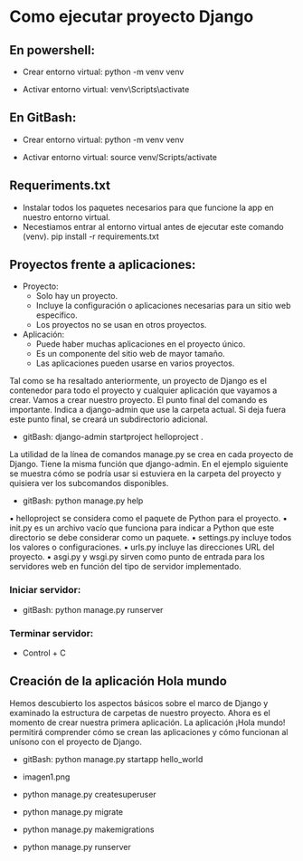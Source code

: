 # Como ejecutar proyecto Django

## En powershell: 
- Crear entorno virtual:
python -m venv venv

- Activar entorno virtual:
venv\Scripts\activate

## En GitBash:
- Crear entorno virtual:
python -m venv venv

- Activar entorno virtual:
source venv/Scripts/activate


## Requeriments.txt
- Instalar todos los paquetes necesarios para que funcione la app en nuestro entorno virtual.
- Necestiamos entrar al entorno virtual antes de ejecutar este comando (venv).
pip install -r requirements.txt


## Proyectos frente a aplicaciones:
- Proyecto: 
    - Solo hay un proyecto.
    - Incluye la configuración o aplicaciones necesarias para un sitio web específico.
    - Los proyectos no se usan en otros proyectos.
- Aplicación:
    - Puede haber muchas aplicaciones en el proyecto único.
    - Es un componente del sitio web de mayor tamaño.
    - Las aplicaciones pueden usarse en varios proyectos.


Tal como se ha resaltado anteriormente, un proyecto de Django es el contenedor para todo el proyecto y cualquier aplicación que vayamos a crear. Vamos a crear nuestro proyecto. El punto final del comando es importante. Indica a django-admin que use la carpeta actual. Si deja fuera este punto final, se creará un subdirectorio adicional.

- gitBash: django-admin startproject helloproject .
    
La utilidad de la línea de comandos manage.py se crea en cada proyecto de Django. Tiene la misma función que django-admin. En el ejemplo siguiente se muestra cómo se podría usar si estuviera en la carpeta del proyecto y quisiera ver los subcomandos disponibles.

- gitBash: python manage.py help

▪ helloproject se considera como el paquete de Python para el proyecto.
▪ init.py es un archivo vacío que funciona para indicar a Python que este directorio se debe considerar como un paquete.
▪ settings.py incluye todos los valores o configuraciones.
▪ urls.py incluye las direcciones URL del proyecto.
▪ asgi.py y wsgi.py sirven como punto de entrada para los servidores web en función del tipo de servidor implementado.

### Iniciar servidor:
- gitBash: python manage.py runserver
### Terminar servidor:
- Control + C


## Creación de la aplicación Hola mundo

Hemos descubierto los aspectos básicos sobre el marco de Django y examinado la estructura de carpetas de nuestro proyecto. Ahora es el momento de crear nuestra primera aplicación. La aplicación ¡Hola mundo! permitirá comprender cómo se crean las aplicaciones y cómo funcionan al unísono con el proyecto de Django.

- gitBash: python manage.py startapp hello_world

- imagen1.png


- python manage.py createsuperuser
- python manage.py migrate
- python manage.py makemigrations
- python manage.py runserver
